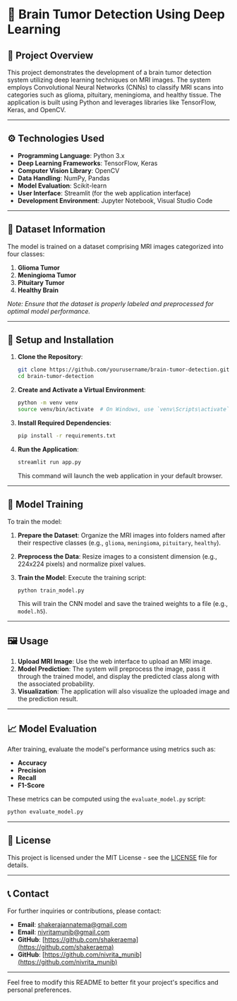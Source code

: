# 🧠 Brain Tumor Detection Using Deep Learning
## 📌 Project Overview

This project demonstrates the development of a brain tumor detection system utilizing deep learning techniques on MRI images. The system employs Convolutional Neural Networks (CNNs) to classify MRI scans into categories such as glioma, pituitary, meningioma, and healthy tissue. The application is built using Python and leverages libraries like TensorFlow, Keras, and OpenCV.

---

## ⚙️ Technologies Used

- **Programming Language**: Python 3.x
- **Deep Learning Frameworks**: TensorFlow, Keras
- **Computer Vision Library**: OpenCV
- **Data Handling**: NumPy, Pandas
- **Model Evaluation**: Scikit-learn
- **User Interface**: Streamlit (for the web application interface)
- **Development Environment**: Jupyter Notebook, Visual Studio Code

---

## 🧪 Dataset Information

The model is trained on a dataset comprising MRI images categorized into four classes:

1. **Glioma Tumor**
2. **Meningioma Tumor**
3. **Pituitary Tumor**
4. **Healthy Brain**

*Note: Ensure that the dataset is properly labeled and preprocessed for optimal model performance.*

---

## 🚀 Setup and Installation

1. **Clone the Repository**:
    
    ```bash
    git clone https://github.com/yourusername/brain-tumor-detection.git
    cd brain-tumor-detection
    
    ```
    
2. **Create and Activate a Virtual Environment**:
    
    ```bash
    python -m venv venv
    source venv/bin/activate  # On Windows, use `venv\Scripts\activate`
    
    ```
    
3. **Install Required Dependencies**:
    
    ```bash
    pip install -r requirements.txt
    
    ```
    
4. **Run the Application**:
    
    ```bash
    streamlit run app.py
    
    ```
    
    This command will launch the web application in your default browser.
    

---

## 🧪 Model Training

To train the model:

1. **Prepare the Dataset**: Organize the MRI images into folders named after their respective classes (e.g., `glioma`, `meningioma`, `pituitary`, `healthy`).
2. **Preprocess the Data**: Resize images to a consistent dimension (e.g., 224x224 pixels) and normalize pixel values.
3. **Train the Model**: Execute the training script:
    
    ```bash
    python train_model.py
    
    ```
    
    This will train the CNN model and save the trained weights to a file (e.g., `model.h5`).
    

---

## 🖼️ Usage

1. **Upload MRI Image**: Use the web interface to upload an MRI image.
2. **Model Prediction**: The system will preprocess the image, pass it through the trained model, and display the predicted class along with the associated probability.
3. **Visualization**: The application will also visualize the uploaded image and the prediction result.

---

## 📈 Model Evaluation

After training, evaluate the model's performance using metrics such as:

- **Accuracy**
- **Precision**
- **Recall**
- **F1-Score**

These metrics can be computed using the `evaluate_model.py` script:

```bash
python evaluate_model.py

```

---

## 📄 License

This project is licensed under the MIT License - see the [LICENSE](https://chatgpt.com/c/LICENSE) file for details.

---

## 📞 Contact

For further inquiries or contributions, please contact:

- **Email**: [shakerajannatema@gmail.com](mailto:shakerajannatema@gmail.com)
- **Email**: [nivritamunib@gmail.com](mailto:nivritamunib@gmail.com)
- **GitHub**: [https://github.com/shakeraema](https://github.com/shakeraema)
- **GitHub**: [https://github.com/nivrita_munib](https://github.com/nivrita_munib)

---

Feel free to modify this README to better fit your project's specifics and personal preferences.
